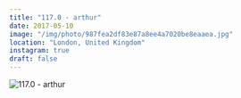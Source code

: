 ```yaml
---
title: "117.0 - arthur"
date: 2017-05-10
image: "/img/photo/987fea2df83e87a8ee4a7020be8eaaea.jpg"
location: "London, United Kingdom"
instagram: true
draft: false
---
```


![117.0 - arthur](/img/photo/987fea2df83e87a8ee4a7020be8eaaea.jpg)
